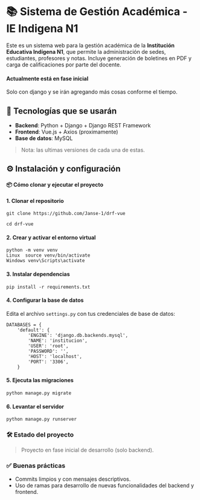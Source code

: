 # 📚 Sistema de Gestión Académica - IE Indigena N1

Este es un sistema web para la gestión académica de la **Institución Educativa Indígena N1**, que permite la administración de sedes, estudiantes, profesores y notas. Incluye generación de boletines en PDF y carga de calificaciones por parte del docente.

#### Actualmente está en fase inicial
<p>
Solo con django y se irán agregando más cosas conforme el tiempo.
</p>


## 🚀 Tecnologías que se usarán

- **Backend**: Python + Django + Django REST Framework
- **Frontend**: Vue.js + Axios (proximamente)
- **Base de datos**: MySQL 

> Nota: las ultimas versiones de cada una de estas.

## ⚙️ Instalación y configuración

#### 📦 Cómo clonar y ejecutar el proyecto

#### 1. Clonar el repositorio


`git clone https://github.com/Janse-1/drf-vue`

`cd drf-vue`

#### 2. Crear y activar el entorno virtual
    python -m venv venv
	Linux  source venv/bin/activate 
	Windows venv\Scripts\activate

#### 3. Instalar dependencias
`pip install -r requirements.txt`

#### 4. Configurar la base de datos
Edita el archivo `settings.py` con tus credenciales de base de datos:

	DATABASES = {
		'default': {
			'ENGINE': 'django.db.backends.mysql',
			'NAME': 'institucion',
			'USER': 'root',
			'PASSWORD': '',
			'HOST': 'localhost',
			'PORT': '3306',
		}

#### 5. Ejecuta las migraciones
`python manage.py migrate`

#### 6. Levantar el servidor
`python manage.py runserver`


### 🛠 Estado del proyecto
>Proyecto en fase inicial de desarrollo (solo backend).

### ✅ Buenas prácticas

- Commits limpios y con mensajes descriptivos.
- Uso de ramas para desarrollo de nuevas funcionalidades del backend y frontend.
